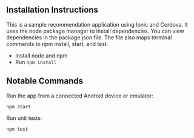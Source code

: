 ## Installation Instructions
This is a sample recommendation application using Ionic and Cordova. It uses the node package manager to install dependencies. You can view dependencies in the package.json file. The file also maps terminal commands to npm install, start, and test.

- Install node and npm
- Run `npm install`

## Notable Commands

Run the app from a connected Android device or emulator:

`npm start`

Run unit tests:

`npm test`

